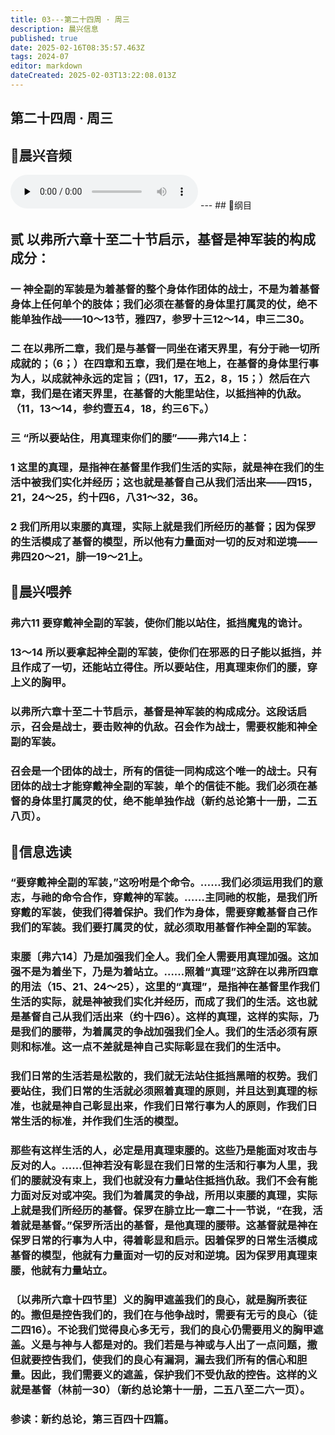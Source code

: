 ```yaml
---
title: 03---第二十四周 · 周三
description: 晨兴信息
published: true
date: 2025-02-16T08:35:57.463Z
tags: 2024-07
editor: markdown
dateCreated: 2025-02-03T13:22:08.013Z
---
```


## 第二十四周 · 周三

## 🎵晨兴音频
<audio id="audio" controls="" preload="none">
      <source id="mp3" src="/2024-07/week24/week24day3.mp3">
</audio>
---
## 📖纲目

## 贰	以弗所六章十至二十节启示，基督是神军装的构成成分：

### 一	神全副的军装是为着基督的整个身体作团体的战士，不是为着基督身体上任何单个的肢体；我们必须在基督的身体里打属灵的仗，绝不能单独作战——10～13节，雅四7，参罗十三12～14，申三二30。

### 二	在以弗所二章，我们是与基督一同坐在诸天界里，有分于祂一切所成就的；（6；）在四章和五章，我们是在地上，在基督的身体里行事为人，以成就神永远的定旨；（四1，17，五2，8，15；）然后在六章，我们是在诸天界里，在基督的大能里站住，以抵挡神的仇敌。（11，13～14，参约壹五4，18，约三6下。）

### 三	“所以要站住，用真理束你们的腰”——弗六14上：

### 1	这里的真理，是指神在基督里作我们生活的实际，就是神在我们的生活中被我们实化并经历；这也就是基督自己从我们活出来——四15，21，24～25，约十四6，八31～32，36。

### 2	我们所用以束腰的真理，实际上就是我们所经历的基督；因为保罗的生活模成了基督的模型，所以他有力量面对一切的反对和逆境——弗四20～21，腓一19～21上。

## 📖晨兴喂养

### **弗六11**    **要穿戴神全副的军装，使你们能以站住，抵挡魔鬼的诡计。**

### **13～14**    **所以要拿起神全副的军装，使你们在邪恶的日子能以抵挡，并且作成了一切，还能站立得住。所以要站住，用真理束你们的腰，穿上义的胸甲。**

### 以弗所六章十至二十节启示，基督是神军装的构成成分。这段话启示，召会是战士，要击败神的仇敌。召会作为战士，需要权能和神全副的军装。

### 召会是一个团体的战士，所有的信徒一同构成这个唯一的战士。只有团体的战士才能穿戴神全副的军装，单个的信徒不能。我们必须在基督的身体里打属灵的仗，绝不能单独作战（新约总论第十一册，二五八页）。

## 📖信息选读

### “要穿戴神全副的军装，”这吩咐是个命令。……我们必须运用我们的意志，与祂的命令合作，穿戴神的军装。……主同祂的权能，是我们所穿戴的军装，使我们得着保护。我们作为身体，需要穿戴基督自己作我们的军装。我们要打属灵的仗，就必须取用基督作神全副的军装。

### 束腰〔弗六14〕乃是加强我们全人。我们全人需要用真理加强。这加强不是为着坐下，乃是为着站立。……照着“真理”这辞在以弗所四章的用法（15、21、24～25），这里的“真理”，是指神在基督里作我们生活的实际，就是神被我们实化并经历，而成了我们的生活。这也就是基督自己从我们活出来（约十四6）。这样的真理，这样的实际，乃是我们的腰带，为着属灵的争战加强我们全人。我们的生活必须有原则和标准。这一点不差就是神自己实际彰显在我们的生活中。

### 我们日常的生活若是松散的，我们就无法站住抵挡黑暗的权势。我们要站住，我们日常的生活就必须照着真理的原则，并且达到真理的标准，也就是神自己彰显出来，作我们日常行事为人的原则，作我们日常生活的标准，并作我们生活的模型。

### 那些有这样生活的人，必定是用真理束腰的。这些乃是能面对攻击与反对的人。……但神若没有彰显在我们日常的生活和行事为人里，我们的腰就没有束上，我们也就没有力量站住抵挡仇敌。我们不会有能力面对反对或冲突。我们为着属灵的争战，所用以束腰的真理，实际上就是我们所经历的基督。保罗在腓立比一章二十一节说，“在我，活着就是基督。”保罗所活出的基督，是他真理的腰带。这基督就是神在保罗日常的行事为人中，得着彰显和启示。因着保罗的日常生活模成基督的模型，他就有力量面对一切的反对和逆境。因为保罗用真理束腰，他就有力量站立。

### 〔以弗所六章十四节里〕义的胸甲遮盖我们的良心，就是胸所表征的。撒但是控告我们的，我们在与他争战时，需要有无亏的良心（徒二四16）。不论我们觉得良心多无亏，我们的良心仍需要用义的胸甲遮盖。义是与神与人都是对的。我们若是与神或与人出了一点问题，撒但就要控告我们，使我们的良心有漏洞，漏去我们所有的信心和胆量。因此，我们需要义的遮盖，保护我们不受仇敌的控告。这样的义就是基督（林前一30）（新约总论第十一册，二五八至二六一页）。

### 参读：新约总论，第三百四十四篇。

<!-- Google tag (gtag.js) -->

<script async src="https://www.googletagmanager.com/gtag/js?id=G-1P8709Z16T"></script>

<script>


 window.dataLayer = window.dataLayer || [];

 function gtag(){dataLayer.push(arguments);}

 gtag('js', new Date());



 gtag('config', 'G-1P8709Z16T');

</script>